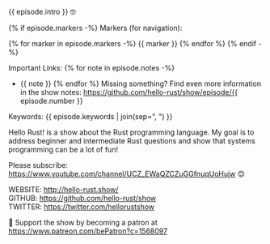 {{ episode.intro }} 🤓 

{% if episode.markers -%}
Markers (for navigation):

{% for marker in episode.markers -%}
{{ marker }}
{% endfor %}
{% endif -%}

Important Links:
{% for note in episode.notes -%}
* {{ note }}
{% endfor %}
Missing something? Find even more information in the show notes: https://github.com/hello-rust/show/episode/{{ episode.number }}

Keywords: {{ episode.keywords | join(sep=", ") }}

Hello Rust! is a show about the Rust programming language.
My goal is to address beginner and intermediate Rust questions and show that systems programming can be a lot of fun!

Please subscribe: https://www.youtube.com/channel/UCZ_EWaQZCZuGGfnuqUoHujw 😊 

WEBSITE: http://hello-rust.show/  
GITHUB: https://github.com/hello-rust/show  
TWITTER: https://twitter.com/hellorustshow  

💖 Support the show by becoming a patron at https://www.patreon.com/bePatron?c=1568097